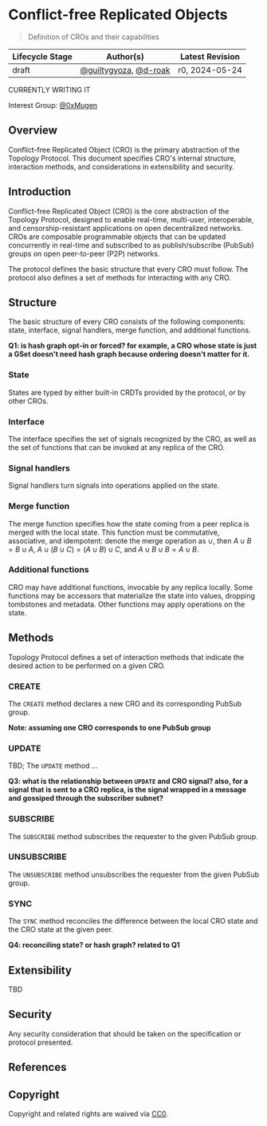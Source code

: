 # Conflict-free Replicated Objects

> Definition of CROs and their capabilities

| Lifecycle Stage | Author(s)                 | Latest Revision |
|-----------------|---------------------------|-----------------|
| draft           | [@guiltygyoza](https://github.com/guiltygyoza), [@d-roak](https://github.com/d-roak) | r0, 2024-05-24  |

CURRENTLY WRITING IT

Interest Group: [@0xMugen](https://github.com/0xMugen)

## Overview
Conflict-free Replicated Object (CRO) is the primary abstraction of the Topology Protocol. This document specifies CRO's internal structure, interaction methods, and considerations in extensibility and security.

## Introduction
Conflict-free Replicated Object (CRO) is the core abstraction of the Topology Protocol, designed to enable real-time, multi-user, interoperable, and censorship-resistant applications on open decentralized networks. CROs are composable programmable objects that can be updated concurrently in real-time and subscribed to as publish/subscribe (PubSub) groups on open peer-to-peer (P2P) networks.

The protocol defines the basic structure that every CRO must follow. The protocol also defines a set of methods for interacting with any CRO.

## Structure
The basic structure of every CRO consists of the following components: state, interface, signal handlers, merge function, and additional functions.

**Q1: is hash graph opt-in or forced? for example, a CRO whose state is just a GSet doesn't need hash graph because ordering doesn't matter for it.**

### State
States are typed by either built-in CRDTs provided by the protocol, or by other CROs.

### Interface
The interface specifies the set of signals recognized by the CRO, as well as the set of functions that can be invoked at any replica of the CRO.

### Signal handlers
Signal handlers turn signals into operations applied on the state.

### Merge function
The merge function specifies how the state coming from a peer replica is merged with the local state. This function must be commutative, associative, and idempotent: denote the merge operation as $\cup$, then $A \cup B = B \cup A$, $A \cup (B \cup C) = (A \cup B) \cup C$, and $A \cup B \cup B = A \cup B$.

### Additional functions
CRO may have additional functions, invocable by any replica locally. Some functions may be accessors that materialize the state into values, dropping tombstones and metadata. Other functions may apply operations on the state.

## Methods
Topology Protocol defines a set of interaction methods that indicate the desired action to be performed on a given CRO.

### CREATE
The `CREATE` method declares a new CRO and its corresponding PubSub group.

**Note: assuming one CRO corresponds to one PubSub group**

### UPDATE
TBD; The `UPDATE` method ...

**Q3: what is the relationship between `UPDATE` and CRO signal? also, for a signal that is sent to a CRO replica, is the signal wrapped in a message and gossiped through the subscriber subnet?**

### SUBSCRIBE
The `SUBSCRIBE` method subscribes the requester to the given PubSub group.

### UNSUBSCRIBE
The `UNSUBSCRIBE` method unsubscribes the requester from the given PubSub group.

### SYNC
The `SYNC` method reconciles the difference between the local CRO state and the CRO state at the given peer.

**Q4: reconciling state? or hash graph? related to Q1**

## Extensibility
TBD

## Security
Any security consideration that should be taken on the specification or protocol presented.

## References

## Copyright
Copyright and related rights are waived via [CC0](https://creativecommons.org/publicdomain/zero/1.0/).
